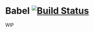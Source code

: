 # Babel [![Build Status](https://travis-ci.org/DAMA-UPC/Babel.svg?branch=master)](https://travis-ci.org/DAMA-UPC/Babel)

WIP

